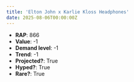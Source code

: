 ```yaml
---
title: 'Elton John x Karlie Kloss Headphones'
date: 2025-08-06T00:00:00Z
---
```

- **RAP**: 866
- **Value**: -1
- **Demand level**: -1
- **Trend**: -1
- **Projected?**: True
- **Hyped?**: True
- **Rare?**: True
